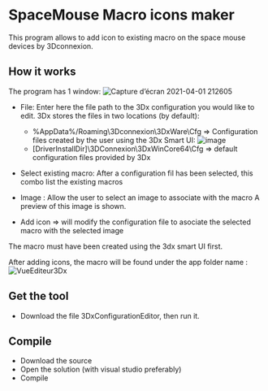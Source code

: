 # SpaceMouse Macro icons maker
This program allows to add icon to existing macro on the space mouse devices by 3Dconnexion.

## How it works
The program has 1 window:
![Capture d’écran 2021-04-01 212605](https://user-images.githubusercontent.com/28806724/113344068-e7b45300-9330-11eb-991d-63f17206c55a.png)

- File: Enter here the file path to the 3Dx configuration you would like to edit. 3Dx stores the files in two locations (by default):
  - %AppData%/Roaming\3Dconnexion\3DxWare\Cfg => Configuration files created by the user using the 3Dx Smart UI:
![image](https://user-images.githubusercontent.com/28806724/113344529-79bc5b80-9331-11eb-932a-34db0f521ccc.png)
  - [DriverInstallDir]\3DConnexion\3DxWinCore64\Cfg => default configuration files provided by 3Dx

- Select existing macro: After a configuration fil has been selected, this combo list the existing macros
- Image : Allow the user to select an image to associate with the macro A preview of this image is shown.
- Add icon => will modify the configuration file to asociate the selected macro with the selected image


The macro must have been created using the 3dx smart UI first.

After adding icons, the macro will be found under the app folder name :
![VueEditeur3Dx](https://user-images.githubusercontent.com/28806724/113345997-893ca400-9333-11eb-901a-0ce2f7310efc.png)



## Get the tool
- Download the file 3DxConfigurationEditor, then run it.

## Compile
- Download the source
- Open the solution (with visual studio preferably)
- Compile

